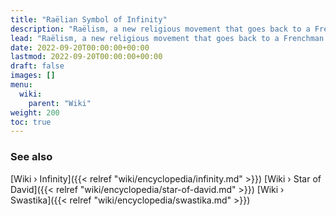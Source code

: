 ```yaml
---
title: "Raëlian Symbol of Infinity"
description: "Raëlism, a new religious movement that goes back to a Frenchman that avowedly met the representative of an extraterrestrial civilization, Yahweh, features a symbol that interlaces the Swastika within a Star of David, two ancient symbols both with a long historical track record, that is thought to represent two core aspects of Infinity. Infinity itself being the idea the most accurate descriptor of the physcality of reality. These two core aspects are the infinity of time symbolized by the Swastika and the infinity of space symbolized by the Star of David."
lead: "Raëlism, a new religious movement that goes back to a Frenchman that avowedly met the representative of an extraterrestrial civilization, Yahweh, features a symbol that interlaces the Swastika within a Star of David, two ancient symbols both with a long historical track record, that is thought to represent two core aspects of Infinity. Infinity itself being the idea the most accurate descriptor of the physcality of reality. These two core aspects are the infinity of time symbolized by the Swastika and the infinity of space symbolized by the Star of David."
date: 2022-09-20T00:00:00+00:00
lastmod: 2022-09-20T00:00:00+00:00
draft: false
images: []
menu:
  wiki:
    parent: "Wiki"
weight: 200
toc: true
---
```


### See also

[Wiki › Infinity]({{< relref "wiki/encyclopedia/infinity.md" >}})
[Wiki › Star of David]({{< relref "wiki/encyclopedia/star-of-david.md" >}})
[Wiki › Swastika]({{< relref "wiki/encyclopedia/swastika.md" >}})
